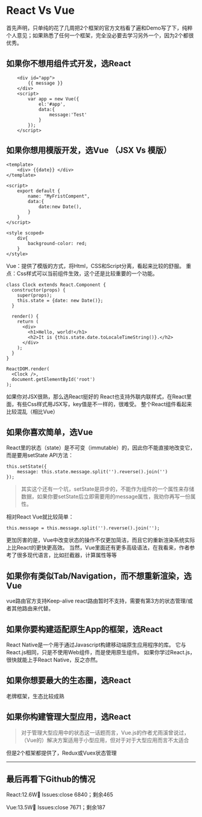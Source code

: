 # React Vs Vue
首先声明，只单纯的花了几周把2个框架的官方文档看了遍和Demo写了下，纯粹个人意见；如果熟悉了任何一个框架，完全没必要去学习另外一个，因为2个都很优秀。
## 如果你不想用组件式开发，选React
```   
    <div id="app">
        {{ message }}
    </div>
    <script>
        var app = new Vue({
            el:'#app',
            data:{
                message:'Test'
            }
        });
    </script>
```

## 如果你想用模版开发，选Vue （JSX Vs 模版）

```
<template>
    <div> {{date}} </div>
</template>

<script>
    export default {
        name: "MyFristCompent",
        data:{
            date:new Date(),
        }
    }
</script>

<style scoped>
    div{
        background-color: red;
    }
</style>
```
Vue：提供了模版的方式，将Html，CSS和Script分离，看起来比较的舒服。
重点：Css样式可以当前组件生效，这个还是比较重要的一个功能。


```
class Clock extends React.Component {
  constructor(props) {
    super(props);
    this.state = {date: new Date()};
  }

  render() {
    return (
      <div>
        <h1>Hello, world!</h1>
        <h2>It is {this.state.date.toLocaleTimeString()}.</h2>
      </div>
    );
  }
}

ReactDOM.render(
  <Clock />,
  document.getElementById('root')
);
```
如果你对JSX很熟，那么选React挺好的
React也支持外联内联样式，在React里面，有些Css样式用JSX写，key值是不一样的，很难受。
整个React组件看起来比较混乱（相比Vue）
## 如果你喜欢简单，选Vue
React里的状态（state）是不可变（immutable）的，因此你不能直接地改变它，而是要用setState API方法：

```
this.setState({ 
    message: this.state.message.split('').reverse().join('') 
});
```
> 其实这个还有一个坑，setState是异步的，不能作为组件的一个属性来存储数据，如果你要setState后立即需要用的message属性，我劝你再写一份属性。


相对React Vue就比较简单：

```
this.message = this.message.split('').reverse().join('');
```
更加厉害的是，Vue中改变状态的操作不仅更加简洁，而且它的重新渲染系统实际上比React的更快更高效。
当然，Vue里面还有更多高级语法，在我看来，作者参考了很多现代语言，比如拦截器，计算属性等等

## 如果你有类似Tab/Navigation，而不想重新渲染，选Vue
vue路由官方支持Keep-alive
react路由暂时不支持，需要有第3方的状态管理/或者其他路由来代替。
## 如果你要构建适配原生App的框架，选React
React Native是一个用于通过Javascript构建移动端原生应用程序的库。 它与React.js相同，只是不使用Web组件，而是使用原生组件。 如果你学过React.js，很快就能上手React Native，反之亦然。

## 如果你想要最大的生态圈，选React
老牌框架，生态比较成熟

## 如果你构建管理大型应用，选React
> 对于管理大型应用中的状态这一话题而言，Vue.js的作者尤雨溪曾说过，（Vue的）解决方案适用于小型应用，但对于对于大型应用而言不太适合

但是2个框架都提供了，Redux或Vuex状态管理


-------
## 最后再看下Github的情况
React:12.6W🌟
Issues:close 6840；剩余465

Vue:13.5W🌟
Issues:close 7671；剩余187








